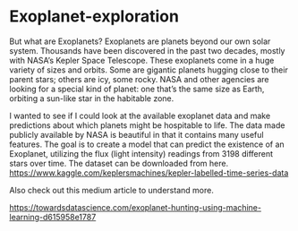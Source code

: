 # Exoplanet-exploration
But what are Exoplanets?
Exoplanets are planets beyond our own solar system. Thousands have been discovered in the past two decades, mostly with NASA’s Kepler Space Telescope.
These exoplanets come in a huge variety of sizes and orbits. Some are gigantic planets hugging close to their parent stars; others are icy, some rocky. NASA and other agencies are looking for a special kind of planet: one that’s the same size as Earth, orbiting a sun-like star in the habitable zone.

I wanted to see if I could look at the available exoplanet data and make predictions about which planets might be hospitable to life. The data made publicly available by NASA is beautiful in that it contains many useful features. The goal is to create a model that can predict the existence of an Exoplanet, utilizing the flux (light intensity) readings from 3198 different stars over time.
The dataset can be downloaded from here. https://www.kaggle.com/keplersmachines/kepler-labelled-time-series-data

Also check out this medium article to understand more.

https://towardsdatascience.com/exoplanet-hunting-using-machine-learning-d615958e1787
